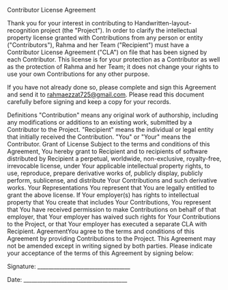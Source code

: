Contributor License Agreement

Thank you for your interest in contributing to Handwritten-layout-recognition project (the "Project"). In order to clarify the intellectual property license granted with Contributions from any person or entity ("Contributors"), Rahma and her Team ("Recipient") must have a Contributor License Agreement ("CLA") on file that has been signed by each Contributor. This license is for your protection as a Contributor as well as the protection of Rahma and her Team; it does not change your rights to use your own Contributions for any other purpose.

If you have not already done so, please complete and sign this Agreement and send it to <rahmaezzat725@gmail.com>. Please read this document carefully before signing and keep a copy for your records.

Definitions
"Contribution" means any original work of authorship, including any modifications or additions to an existing work, submitted by a Contributor to the Project.
"Recipient" means the individual or legal entity that initially received the Contribution.
"You" or "Your" means the Contributor.
Grant of License Subject to the terms and conditions of this Agreement, You hereby grant to Recipient and to recipients of software distributed by Recipient a perpetual, worldwide, non-exclusive, royalty-free, irrevocable license, under Your applicable intellectual property rights, to use, reproduce, prepare derivative works of, publicly display, publicly perform, sublicense, and distribute Your Contributions and such derivative works.
Your Representations You represent that You are legally entitled to grant the above license. If Your employer(s) has rights to intellectual property that You create that includes Your Contributions, You represent that You have received permission to make Contributions on behalf of that employer, that Your employer has waived such rights for Your Contributions to the Project, or that Your employer has executed a separate CLA with Recipient.
AgreementYou agree to the terms and conditions of this Agreement by providing Contributions to the Project. This Agreement may not be amended except in writing signed by both parties.
Please indicate your acceptance of the terms of this Agreement by signing below:

Signature: __________________________________

Date: ______________________________________
